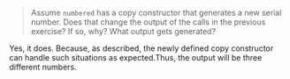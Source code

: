 > Assume `numbered` has a copy constructor that generates a new serial number.
> Does that change the output of the calls in the previous exercise? If so,
> why? What output gets generated?


Yes, it does. Because, as described, the newly defined copy constructor can
handle such situations as expected.Thus, the output will be three different
numbers.
